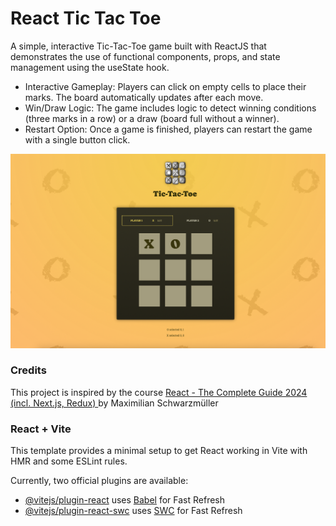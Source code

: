 # React Tic Tac Toe

A simple, interactive Tic-Tac-Toe game built with ReactJS that demonstrates the use of functional components, props, and state management using the useState hook.

- Interactive Gameplay: Players can click on empty cells to place their marks. The board automatically updates after each move.
- Win/Draw Logic: The game includes logic to detect winning conditions (three marks in a row) or a draw (board full without a winner).
- Restart Option: Once a game is finished, players can restart the game with a single button click.

<img src="/screenshot.png">

### Credits

This project is inspired by the course [
React - The Complete Guide 2024 (incl. Next.js, Redux)
](https://udemy.com/course/react-the-complete-guide-incl-redux/) by Maximilian Schwarzmüller

### React + Vite

This template provides a minimal setup to get React working in Vite with HMR and some ESLint rules.

Currently, two official plugins are available:

- [@vitejs/plugin-react](https://github.com/vitejs/vite-plugin-react/blob/main/packages/plugin-react/README.md) uses [Babel](https://babeljs.io/) for Fast Refresh
- [@vitejs/plugin-react-swc](https://github.com/vitejs/vite-plugin-react-swc) uses [SWC](https://swc.rs/) for Fast Refresh
